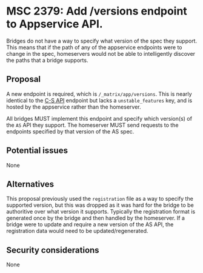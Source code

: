 # MSC 2379: Add /versions endpoint to Appservice API. 

Bridges do not have a way to specify what version of the spec they support. This means that if the path
of any of the appservice endpoints were to change in the spec, homeservers would not be able to
intelligently discover the paths that a bridge supports.

## Proposal

A new endpoint is required, which is `/_matrix/app/versions`. This is nearly identical to the
[C-S API](https://matrix.org/docs/spec/client_server/r0.6.0#get-matrix-client-versions) endpoint
but lacks a `unstable_features` key, and is hosted by the appservice rather than the homeserver.

All bridges MUST implement this endpoint and specify which version(s) of the `AS` API they support. 
The homeserver MUST send requests to the endpoints specified by that version of the AS spec.

## Potential issues

None

## Alternatives

This proposal previously used the `registration` file as a way to specify the supported version, but
this was dropped as it was hard for the bridge to be authoritive over what version it supports. Typically
the registration format is generated once by the bridge and then handled by the homeserver. If a bridge were
to update and require a new version of the AS API, the registration data would need to be updated/regenerated.

## Security considerations

None
